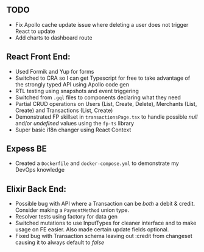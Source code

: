 ## TODO

- Fix Apollo cache update issue where deleting a user does not trigger React to update
- Add charts to dashboard route

## React Front End:

- Used Formik and Yup for forms
- Switched to CRA so I can get Typescript for free to take advantage of the strongly typed API using Apollo code gen
- RTL testing using snapshots and event triggering
- Switched from `.gql` files to components declaring what they need
- Partial CRUD operations on Users (List, Create, Delete), Merchants (List, Create) and Transactions (List, Create)
- Demonstrated FP skillset in `transactionsPage.tsx` to handle possible _null_ and/or _undefined_ values using the `fp-ts` library
- Super basic i18n changer using React Context

## Expess BE

- Created a `Dockerfile` and `docker-compose.yml` to demonstrate my DevOps knowledge

## Elixir Back End:

- Possible bug with API where a Transaction can be _both_ a debit & credit. Consider making a `PaymentMethod` union type.
- Resolver tests using factory for data gen
- Switched mutations to use InputTypes for cleaner interface and to make usage on FE easier. Also made certain update fields optional.
- Fixed bug with Transaction schema leaving out :credit from changeset causing it to always default to _false_
